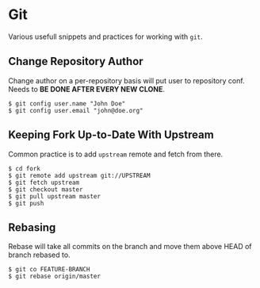 Git
===
Various usefull snippets and practices for working with ``git``.

Change Repository Author
------------------------
Change author on a per-repository basis will put user to repository conf. Needs
to **BE DONE AFTER EVERY NEW CLONE**.

    $ git config user.name "John Doe"
    $ git config user.email "john@doe.org"

Keeping Fork Up-to-Date With Upstream
-------------------------------------
Common practice is to add `upstream` remote and fetch from there.

    $ cd fork
    $ git remote add upstream git://UPSTREAM
    $ git fetch upstream
    $ git checkout master
    $ git pull upstream master
    $ git push

Rebasing
--------
Rebase will take all commits on the branch and move them above HEAD of branch
rebased to.

    $ git co FEATURE-BRANCH
    $ git rebase origin/master
